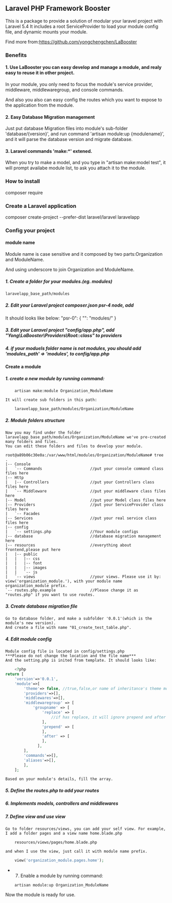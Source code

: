 <!--
Categories = ["Development", "Laravel"]
Description = "Laravel Booster"
Tags = ["Development", "laravel", "LaBooster"]
date = "2016-11-20T21:47:31-08:00"
title = "Laravel Booster"
-->

## Laravel PHP Framework Booster
This is a package to provide a solution of modular your laravel project with Laravel 5.4
It includes a root ServiceProvider to load your module config file, and dynamic mounts your module.

Find more from:https://github.com/yongchengchen/LaBooster

### Benefits 
#### 1. Use LaBooster you can easy develop and manage a module, and realy easy to reuse it in other project.

In your module, you only need to focus the module's service provider, middleware, middlewaregroup, and console commands.

And also you also can easy config the routes which you want to expose to the application from the module.

#### 2. Easy Database Migration management

Just put database Migration files into module's sub-folder 'database/{version}', and run command 'artisan module:up {modulename}',
and it will parse the database version and migrate database.

#### 3. Laravel commands 'make:*' extened.

When you try to make a model, and you type in "artisan make:model test", it will prompt availabe module list, to ask you attach it to the module.


### How to install
composer require

### Create a Laravel application

composer create-project --prefer-dist laravel/laravel laravelapp

### Config your project

#### module name
Module name is case sensitive and it composed by two parts:Organization and ModuleName.

And using underscore to join Organization and ModuleName.


##### 1. Create a folder for your modules.(eg. modules)

    laravelapp_base_path/modules


##### 2. Edit your Laravel project composer.json psr-4 node, add 
 It should looks like below:
        "psr-0": {
            "": "modules/"
        }

##### 3. Edit your Laravel project "config/app.php", add "Yong\LaBooster\Providers\Root::class" to providers

##### 4. if your moduels folder name is not modules, you should add 'modules_path' => 'modules', to config/app.php


#### Create a module
##### 1. create a new module by running command:
```shell
    artisan make:module Organization_ModuleName
```
    It will create sub folders in this path:

```shell
    laravelapp_base_path/modules/Organization/ModuleName
```


##### 2. Module folders structure
    Now you may find under the folder laravelapp_base_path/modules/Organization/ModuleName we've pre-created many folders and files.
    You can edit these folders and files to develop your module.
```shell
root@a89b06c30e0a:/var/www/html/modules/Organization/ModuleName# tree
.
|-- Console
|   `-- Commands                     //put your console command class files here
|-- Http
|   |-- Controllers                  //put your Controllers class files here
|   `-- Middleware                   //put your middleware class files here
|-- Model                            //put your Model class files here
|-- Providers                        //put your ServiceProvider class files here
|   `-- Facades
|-- Services                         //put your real service class files here
|-- config
|   `-- settings.php                 //Your module configs
|-- database                         //database migration management here
|-- resources                        //everything about frontend,please put here
|   |-- public
|   |   |-- css
|   |   |-- font
|   |   |-- images
|   |   `-- js
|   `-- views                        //your views. Please use it by: view('organization_module.'), with your module name organization_module prefix.
`-- routes.php.example               //Please change it as "routes.php" if you want to use routes.

```

##### 3. Create database migration file
    Go to database folder, and make a subfolder '0.0.1'(which is the module's new version).
    And create a file with name "01_create_test_table.php".

##### 4. Edit module config
    Module config file is located in config/settings.php
    ***Please do not change the location and the file name***
    And the setting.php is inited from template. It should looks like:

```php
    <?php
return [
    'version'=>'0.0.1',
    'module'=>[
        'theme'=> false, //true,false,or name of inheritance's theme module
        'providers'=>[],
        'middlewares'=>[],
        'middlewaregroup' => [
            'groupname' => [
                'replace' => [
                    //if has replace, it will ignore prepend and after
                ],
                'prepend' => [
                ],
                'after' => [
                ],
              ],
        ],
        'commands'=>[],
        'aliases'=>[],
        ],
    ];
```
    
    Based on your module's details, fill the array.

##### 5. Define the routes.php to add your routes

##### 6. Implements models, controllers and middlewares

##### 7. Define view and use view
    Go to folder resources/views, you can add your self view. For example, I add a folder pages and a view name home.blade.php
```shell
    resources/views/pages/home.blade.php
```
    and when I use the view, just call it with module name prefix.
```php
    view('organization_module.pages.home');
```

* 7. Enable a module by running command:
```shell
    artisan module:up Organization_ModuleName
```


Now the module is ready for use.
